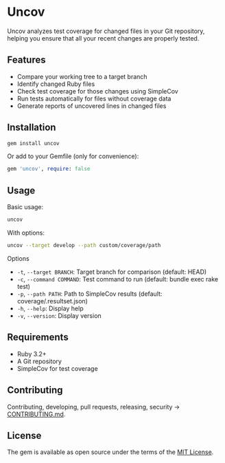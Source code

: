# Uncov
Uncov analyzes test coverage for changed files in your Git repository, helping you ensure that all your recent changes are properly tested.


## Features
- Compare your working tree to a target branch
- Identify changed Ruby files
- Check test coverage for those changes using SimpleCov
- Run tests automatically for files without coverage data
- Generate reports of uncovered lines in changed files


## Installation
```bash
gem install uncov
```
Or add to your Gemfile (only for convenience):
```ruby
gem 'uncov', require: false
```


## Usage
Basic usage:
```bash
uncov
```
With options:
```bash
uncov --target develop --path custom/coverage/path
```
Options
- `-t`, `--target BRANCH`: Target branch for comparison (default: HEAD)
- `-c`, `--command COMMAND`: Test command to run (default: bundle exec rake test)
- `-p`, `--path PATH`: Path to SimpleCov results (default: coverage/.resultset.json)
- `-h`, `--help`: Display help
- `-v`, `--version`: Display version


## Requirements
- Ruby 3.2+
- A Git repository
- SimpleCov for test coverage


## Contributing
Contributing, developing, pull requests, releasing, security -> [CONTRIBUTING.md](CONTRIBUTING.md).


## License
The gem is available as open source under the terms of the [MIT License](https://opensource.org/licenses/MIT).
